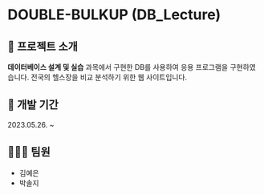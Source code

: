 # **DOUBLE-BULKUP** (DB_Lecture)

## 📑 프로젝트 소개
**데이터베이스 설계 및 실습** 과목에서 구현한 DB를 사용하여 응용 프로그램을 구현하였습니다. 
전국의 헬스장을 비교 분석하기 위한 웹 사이트입니다. 

## 📆 **개발 기간**
2023.05.26. ~ 

## 🧑🏻‍💻 **팀원**
+ 김예은
+ 박솔지
